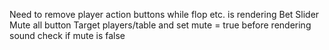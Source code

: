 Need to remove player action buttons while flop etc. is rendering
Bet Slider
Mute all button
  Target players/table and set mute = true
    before rendering sound check if mute is false